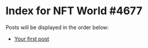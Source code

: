 # Index for NFT World #4677
Posts will be displayed in the order below:

- [Your first post](./001-first.md)


